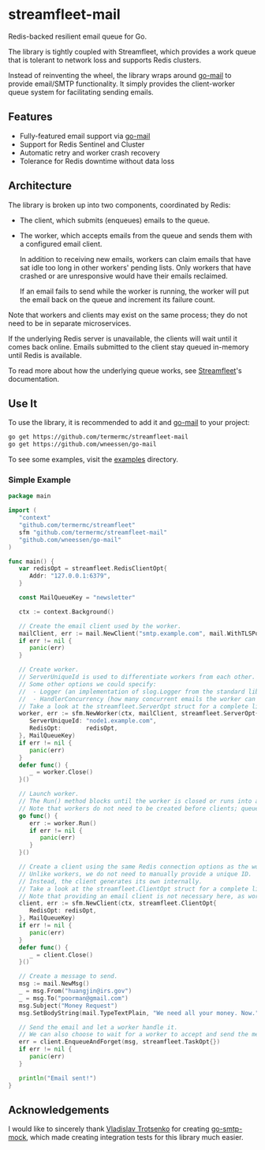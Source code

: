 # streamfleet-mail
Redis-backed resilient email queue for Go.

The library is tightly coupled with Streamfleet, which provides a work queue that is tolerant to network loss and supports Redis clusters.

Instead of reinventing the wheel, the library wraps around [go-mail](https://github.com/wneessen/go-mail) to provide email/SMTP functionality.
It simply provides the client-worker queue system for facilitating sending emails.

## Features

 - Fully-featured email support via [go-mail](https://github.com/wneessen/go-mail)
 - Support for Redis Sentinel and Cluster
 - Automatic retry and worker crash recovery
 - Tolerance for Redis downtime without data loss

## Architecture

The library is broken up into two components, coordinated by Redis:

 - The client, which submits (enqueues) emails to the queue.

 - The worker, which accepts emails from the queue and sends them with a configured email client.

   In addition to receiving new emails, workers can claim emails that have sat idle too long in other workers' pending lists.
   Only workers that have crashed or are unresponsive would have their emails reclaimed.

   If an email fails to send while the worker is running, the worker will put the email back on the queue and increment its failure count.

Note that workers and clients may exist on the same process; they do not need to be in separate microservices.

If the underlying Redis server is unavailable, the clients will wait until it comes back online.
Emails submitted to the client stay queued in-memory until Redis is available.

To read more about how the underlying queue works, see [Streamfleet](https://github.com/termermc/streamfleet)'s documentation.

## Use It

To use the library, it is recommended to add it and [go-mail](https://github.com/wneessen/go-mail) to your project:

```bash
go get https://github.com/termermc/streamfleet-mail
go get https://github.com/wneessen/go-mail
```

To see some examples, visit the [examples](./examples) directory.

### Simple Example

```go
package main

import (
   "context"
   "github.com/termermc/streamfleet"
   sfm "github.com/termermc/streamfleet-mail"
   "github.com/wneessen/go-mail"
)

func main() {
   var redisOpt = streamfleet.RedisClientOpt{
      Addr: "127.0.0.1:6379",
   }

   const MailQueueKey = "newsletter"

   ctx := context.Background()

   // Create the email client used by the worker.
   mailClient, err := mail.NewClient("smtp.example.com", mail.WithTLSPolicy(mail.TLSMandatory))
   if err != nil {
      panic(err)
   }

   // Create worker.
   // ServerUniqueId is used to differentiate workers from each other.
   // Some other options we could specify:
   //  - Logger (an implementation of slog.Logger from the standard library to override the default logger)
   //  - HandlerConcurrency (how many concurrent emails the worker can send, defaults to 1)
   // Take a look at the streamfleet.ServerOpt struct for a complete list of options.
   worker, err := sfm.NewWorker(ctx, mailClient, streamfleet.ServerOpt{
      ServerUniqueId: "node1.example.com",
      RedisOpt:       redisOpt,
   }, MailQueueKey)
   if err != nil {
      panic(err)
   }
   defer func() {
      _ = worker.Close()
   }()

   // Launch worker.
   // The Run() method blocks until the worker is closed or runs into a fatal error, so it is launched in its own goroutine.
   // Note that workers do not need to be created before clients; queued emails will be picked up as soon as a worker is available.
   go func() {
      err := worker.Run()
      if err != nil {
         panic(err)
      }
   }()

   // Create a client using the same Redis connection options as the worker.
   // Unlike workers, we do not need to manually provide a unique ID.
   // Instead, the client generates its own internally.
   // Take a look at the streamfleet.ClientOpt struct for a complete list of options.
   // Note that providing an email client is not necessary here, as workers manage their own.
   client, err := sfm.NewClient(ctx, streamfleet.ClientOpt{
      RedisOpt: redisOpt,
   }, MailQueueKey)
   if err != nil {
      panic(err)
   }
   defer func() {
      _ = client.Close()
   }()

   // Create a message to send.
   msg := mail.NewMsg()
   _ = msg.From("huangjin@irs.gov")
   _ = msg.To("poorman@gmail.com")
   msg.Subject("Money Request")
   msg.SetBodyString(mail.TypeTextPlain, "We need all your money. Now.")

   // Send the email and let a worker handle it.
   // We can also choose to wait for a worker to accept and send the message by calling EnqueueAndTrack instead.
   err = client.EnqueueAndForget(msg, streamfleet.TaskOpt{})
   if err != nil {
      panic(err)
   }

   println("Email sent!")
}
```

## Acknowledgements
I would like to sincerely thank [Vladislav Trotsenko](https://github.com/bestwebua) for creating [go-smtp-mock](https://github.com/mocktools/go-smtp-mock), which made creating integration tests for this library much easier.

